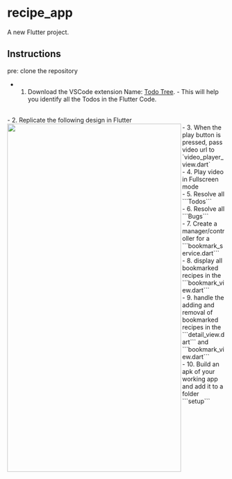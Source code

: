 # recipe_app

A new Flutter project.

## Instructions
pre: clone the repository

- 1. Download the VSCode extension Name: [Todo Tree](https://marketplace.visualstudio.com/items?itemName=Gruntfuggly.todo-tree). - This will help you identify all the Todos in the Flutter Code.
</br>
- 2. Replicate the following design in Flutter
<td><img align="left" src="https://github.com/GhanaTechLab/TOT-Needs-Assessment/blob/main/screenshot/art_1.jpg?raw=true" width="400" height="800"/></td>
</br>
- 3. When the play button is pressed, pass video url to `video_player_view.dart`
</br>
- 4. Play video in Fullscreen mode
</br>
- 5. Resolve all ```Todos```
</br>
- 6. Resolve all ```Bugs```
</br>
- 7. Create a manager/controller for a ```bookmark_service.dart```
</br>
- 8. display all bookmarked recipes in the ```bookmark_view.dart```
</br>
- 9. handle the adding and removal of bookmarked recipes in the ```detail_view.dart``` and ```bookmark_view.dart```
</br>
- 10. Build an apk of your working app and add it to a folder ```setup```

